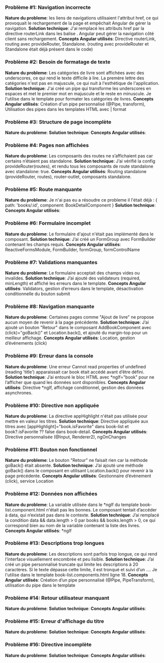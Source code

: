 ### Problème #1: Navigation incorrecte
**Nature du probleme**: les liens de navigations utilisaient l'attribut href, ce qui provoquait le rechargement de la page et empêchait Angular de gérer la navigation.
**Solution technique**: J'ai remplacé les attributs href par la directive routerLink dans les balise <a>. Angular peut gérer la navigation côté client sans rechargement.
**Concepts Angular utilisés**: Directive routerLink, routing avec provideRouter, Standalone. (routing avec provideRouter et Standalone était déjà présent dans le code)

### Problème #2: Besoin de formatage de texte
**Nature du probleme**: Les catégories de livre sont affichées avec des underscores, ce qui rend le texte difficile à lire. La premère lettre des catégories n'est pas en majuscule, ce qui nuit à l'esthétique de l'application.
**Solution technique**: J'ai créé un pipe qui transforme les underscores en espaces et met le premier mot en majuscule et le reste en minuscule. Je l'utilise dans le template pour formater les catégories de livres.
**Concepts Angular utilisés**: Création d'un pipe personnalisé (@Pipe, transform), Utilisation des pipes dans les templates HTML avec | format

### Problème #3: Structure de page incomplète
**Nature du probleme**:
**Solution technique**:
**Concepts Angular utilisés**:

### Problème #4: Pages non affichées
**Nature du probleme**: Les composants des routes ne s’affichaient pas car certains n’étaient pas standalone.
**Solution technique**:  J’ai vérifié la config provideRouter(routes), et rendu tous les composants de route standalone avec standalone: true.
**Concepts Angular utilisés**:  Routing standalone (provideRouter, routes), router-outlet, composants standalone.

### Problème #5: Route manquante
**Nature du probleme**: Je n'ai pas eu a résoudre ce probleme il l'était déjà : { path: 'books/:id', component: BookDetailComponent }
**Solution technique**:
**Concepts Angular utilisés**:

### Problème #6: Formulaire incomplet
**Nature du probleme**: Le formulaire d'ajout n'était pas implémenté dans le composant.
**Solution technique**: J’ai créé un FormGroup avec FormBuilder contenant les champs requis.
**Concepts Angular utilisés**: ReactiveFormsModule, FormBuilder, formGroup, formControlName

### Problème #7: Validations manquantes
**Nature du probleme**: Le formulaire acceptait des champs vides ou invalides.
**Solution technique**: J’ai ajouté des validateurs (required, minLength) et affiché les erreurs dans le template.
**Concepts Angular utilisés**: Validators, gestion d’erreurs dans le template, désactivation conditionnelle du bouton submit

### Problème #8: Navigation manquante
**Nature du probleme**: Certaines pages comme "Ajout de livre" ne propose aucun moyen de revenir à la page précédente.
**Solution technique**: J’ai ajouté un bouton "Retour" dans le composant AddBookComponent avec (click)="goBack()" et Location.back(), et ajouté du margin-top pour un meilleur affichage.
**Concepts Angular utilisés**: Location, gestion d’événements (click)

### Problème #9: Erreur dans la console
**Nature du probleme**: Une erreur Cannot read properties of undefined (reading 'title') apparaissait car book était accédé avant d’être défini.
**Solution technique**: J’ai entouré le bloc HTML avec *ngIf="book" pour ne l’afficher que quand les données sont disponibles.
**Concepts Angular utilisés**: Directive *ngIf, affichage conditionnel, gestion des données asynchrones.

### Problème #10: Directive non appliquée
**Nature du probleme**: La directive appHighlight n'était pas utilisée pour mettre en valeur les titres.
**Solution technique**: Directive appliquée aux titres avec [appHighlight]="book.isFavorite" dans book-list et book?.isFavorite ?? false dans book-detail.
**Concepts Angular utilisés**: Directive personnalisée (@Input, Renderer2), ngOnChanges

### Problème #11: Bouton non fonctionnel
**Nature du probleme**: Le bouton "Retour" ne faisait rien car la méthode goBack() était absente.
**Solution technique**: J’ai ajouté une méthode goBack() dans le composant en utilisant Location.back() pour revenir à la page précédente.
**Concepts Angular utilisés**: Gestionnaire d’événement (click), service Location

### Problème #12: Données non affichées
**Nature du probleme**: La variable utilisée dans le *ngIf du template book-list.component.html n'était pas les bonnes. Le composant tentait d’accéder à data, qui n’existait pas dans le contexte.
**Solution technique**: J’ai remplacé la condition data && data.length > 0 par books && books.length > 0, ce qui correspond bien au nom de la variable contenant la liste des livres.
**Concepts Angular utilisés**: *ngIf

### Problème #13: Descriptions trop longues
**Nature du probleme**: Les descriptions sont parfois trop longue, ce qui rend l'interface visuellement encombrée et peu lisible.
**Solution technique**: J’ai créé un pipe personnalisé truncate qui limite les descriptions à 20 caractères. Si le texte dépasse cette limite, il est tronqué et suivi d’un …. Je l'utilise dans le template book-list.components.html ligne 18.
**Concepts Angular utilisés**: Création d’un pipe personnalisé (@Pipe, PipeTransform), utilisation du pipe dans le template

### Problème #14: Retour utilisateur manquant
**Nature du probleme**:
**Solution technique**:
**Concepts Angular utilisés**:

### Problème #15: Erreur d'affichage du titre
**Nature du probleme**:
**Solution technique**:
**Concepts Angular utilisés**:

### Problème #16: Directive incomplète
**Nature du probleme**:
**Solution technique**:
**Concepts Angular utilisés**:

